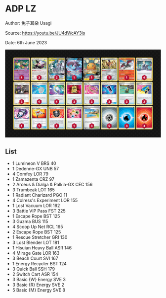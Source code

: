 # ADP LZ

Author: 兔子耳朵 Usagi

Source: <https://youtu.be/JU4dWcAY3is>

Date: 6th June 2023

![decklist](../../images/SVI/ADP%20LZ/1-%20ADP%20LZ.png)

## List

* 1 Lumineon V BRS 40
* 1 Dedenne-GX UNB 57
* 4 Comfey LOR 79
* 1 Zamazenta CRZ 97
* 2 Arceus & Dialga & Palkia-GX CEC 156
* 3 Trumbeak LOT 165
* 1 Radiant Charizard PGO 11
* 4 Colress's Experiment LOR 155
* 1 Lost Vacuum LOR 162
* 3 Battle VIP Pass FST 225
* 1 Escape Rope BST 125
* 3 Guzma BUS 115
* 4 Scoop Up Net RCL 165
* 2 Escape Rope BST 125
* 1 Rescue Stretcher GRI 130
* 3 Lost Blender LOT 181
* 1 Hisuian Heavy Ball ASR 146
* 4 Mirage Gate LOR 163
* 3 Beach Court SVI 167
* 1 Energy Recycler BST 124
* 3 Quick Ball SSH 179
* 2 Switch Cart ASR 154
* 3 Basic {W} Energy SVE 3
* 3 Basic {R} Energy SVE 2
* 5 Basic {M} Energy SVE 8
